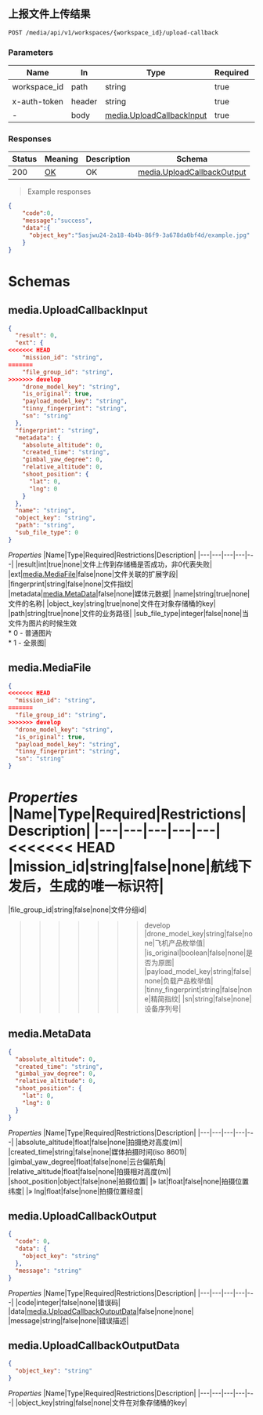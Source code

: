 ## 上报文件上传结果

<a id="opIdmedia-service-upload-callback"></a>
`POST /media/api/v1/workspaces/{workspace_id}/upload-callback`
<h3 id="上报文件上传结果-parameters">Parameters</h3>

|Name|In|Type|Required|Description|
|---|---|---|---|---|
|workspace_id|path|string|true|工作空间id|
|x-auth-token|header|string|true|访问令牌|
|-|body|[media.UploadCallbackInput](#schemamedia.uploadcallbackinput)|true| |

<h3 id="上报文件上传结果-responses">Responses</h3>

|Status|Meaning|Description|Schema|
|---|---|---|---|
|200|[OK](https://tools.ietf.org/html/rfc7231#section-6.3.1)|OK|[media.UploadCallbackOutput](#schemamedia.uploadcallbackoutput)|

> Example responses 
```json
{
    "code":0,
    "message":"success",
   	"data":{
      "object_key":"5asjwu24-2a18-4b4b-86f9-3a678da0bf4d/example.jpg"
    }
}
```


# Schemas
<h2 id="tocS_media.UploadCallbackInput">media.UploadCallbackInput</h2>
<!-- backwards compatibility -->
<a id="schemamedia.uploadcallbackinput"></a>
<a id="schema_media.UploadCallbackInput"></a>
<a id="tocSmedia.uploadcallbackinput"></a>
<a id="tocsmedia.uploadcallbackinput"></a>

```json
{
  "result": 0,
  "ext": {
<<<<<<< HEAD
    "mission_id": "string",
=======
    "file_group_id": "string",
>>>>>>> develop
    "drone_model_key": "string",
    "is_original": true,
    "payload_model_key": "string",
    "tinny_fingerprint": "string",
    "sn": "string"
  },
  "fingerprint": "string",
  "metadata": {
    "absolute_altitude": 0,
    "created_time": "string",
    "gimbal_yaw_degree": 0,
    "relative_altitude": 0,
    "shoot_position": {
      "lat": 0,
      "lng": 0
    }
  },
  "name": "string",
  "object_key": "string",
  "path": "string",
  "sub_file_type": 0
}
```

*Properties*
|Name|Type|Required|Restrictions|Description|
|---|---|---|---|---|
|result|int|true|none|文件上传到存储桶是否成功，非0代表失败|
|ext|[media.MediaFile](#schemamedia.mediafile)|false|none|文件关联的扩展字段|
|fingerprint|string|false|none|文件指纹|
|metadata|[media.MetaData](#schemamedia.metadata)|false|none|媒体元数据|
|name|string|true|none|文件的名称|
|object_key|string|true|none|文件在对象存储桶的key|
|path|string|true|none|文件的业务路径|
|sub_file_type|integer|false|none|当文件为图片的时候生效<br>* 0 - 普通图片<br>* 1 - 全景图|


<h2 id="tocS_media.MediaFile">media.MediaFile</h2>
<!-- backwards compatibility -->
<a id="schemamedia.mediafile"></a>
<a id="schema_media.MediaFile"></a>
<a id="tocSmedia.mediafile"></a>
<a id="tocsmedia.mediafile"></a>

```json
{
<<<<<<< HEAD
  "mission_id": "string",
=======
  "file_group_id": "string",
>>>>>>> develop
  "drone_model_key": "string",
  "is_original": true,
  "payload_model_key": "string",
  "tinny_fingerprint": "string",
  "sn": "string"
}

```

*Properties*
|Name|Type|Required|Restrictions|Description|
|---|---|---|---|---|
<<<<<<< HEAD
|mission_id|string|false|none|航线下发后，生成的唯一标识符|
=======
|file_group_id|string|false|none|文件分组id|
>>>>>>> develop
|drone_model_key|string|false|none|飞机产品枚举值|
|is_original|boolean|false|none|是否为原图|
|payload_model_key|string|false|none|负载产品枚举值|
|tinny_fingerprint|string|false|none|精简指纹|
|sn|string|false|none|设备序列号|

<h2 id="tocS_media.MetaData">media.MetaData</h2>
<!-- backwards compatibility -->
<a id="schemamedia.metadata"></a>
<a id="schema_media.MetaData"></a>
<a id="tocSmedia.metadata"></a>
<a id="tocsmedia.metadata"></a>

```json
{
  "absolute_altitude": 0,
  "created_time": "string",
  "gimbal_yaw_degree": 0,
  "relative_altitude": 0,
  "shoot_position": {
    "lat": 0,
    "lng": 0
  }
}

```

*Properties*
|Name|Type|Required|Restrictions|Description|
|---|---|---|---|---|
|absolute_altitude|float|false|none|拍摄绝对高度(m)|
|created_time|string|false|none|媒体拍摄时间(iso 8601)|
|gimbal_yaw_degree|float|false|none|云台偏航角|
|relative_altitude|float|false|none|拍摄相对高度(m)|
|shoot_position|object|false|none|拍摄位置|
|» lat|float|false|none|拍摄位置纬度|
|» lng|float|false|none|拍摄位置经度|

<h2 id="tocS_media.UploadCallbackOutput">media.UploadCallbackOutput</h2>
<!-- backwards compatibility -->
<a id="schemamedia.uploadcallbackoutput"></a>
<a id="schema_media.UploadCallbackOutput"></a>
<a id="tocSmedia.uploadcallbackoutput"></a>
<a id="tocsmedia.uploadcallbackoutput"></a>

```json
{
  "code": 0,
  "data": {
    "object_key": "string"
  },
  "message": "string"
}

```

*Properties*
|Name|Type|Required|Restrictions|Description|
|---|---|---|---|---|
|code|integer|false|none|错误码|
|data|[media.UploadCallbackOutputData](#schemamedia.uploadcallbackoutputdata)|false|none|none|
|message|string|false|none|错误描述|

<h2 id="tocS_media.UploadCallbackOutputData">media.UploadCallbackOutputData</h2>
<!-- backwards compatibility -->
<a id="schemamedia.uploadcallbackoutputdata"></a>
<a id="schema_media.UploadCallbackOutputData"></a>
<a id="tocSmedia.uploadcallbackoutputdata"></a>
<a id="tocsmedia.uploadcallbackoutputdata"></a>

```json
{
  "object_key": "string"
}

```

*Properties*
|Name|Type|Required|Restrictions|Description|
|---|---|---|---|---|
|object_key|string|false|none|文件在对象存储桶的key|
